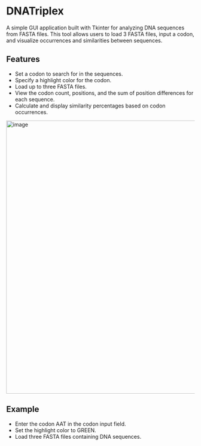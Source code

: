 # DNATriplex

A simple GUI application built with Tkinter for analyzing DNA sequences from FASTA files. This tool allows users to load 3 FASTA files, input a codon, and visualize occurrences and similarities between sequences.

## Features

- Set a codon to search for in the sequences.
- Specify a highlight color for the codon.
- Load up to three FASTA files.
- View the codon count, positions, and the sum of position differences for each sequence.
- Calculate and display similarity percentages based on codon occurrences.
<img width="728" alt="image" src="https://github.com/user-attachments/assets/8bc2a34b-0760-491d-957d-80d49aaae29a">



## Example

- Enter the codon AAT in the codon input field.
- Set the highlight color to GREEN.
- Load three FASTA files containing DNA sequences.
